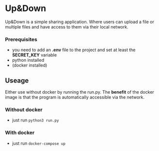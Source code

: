 # Up&Down

Up&Down is a simple sharing application. Where users can upload a file or multiple files and have access to them via their local network.

### Prerequisites
- you need to add an **.env** file to the project  and set at least the **SECRET_KEY** variable
- python installed 
- (docker installed)

## Useage

Either use without docker by running the run.py. The **benefit** of the docker image is that the program is automatically accessible via the network.

### Without docker 
- just run ```python3 run.py```


### With docker
- just run ```docker-compose up```

